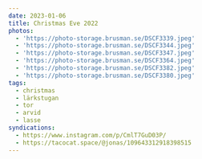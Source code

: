 ```yaml
---
date: 2023-01-06
title: Christmas Eve 2022
photos:
  - 'https://photo-storage.brusman.se/DSCF3339.jpeg'
  - 'https://photo-storage.brusman.se/DSCF3344.jpeg'
  - 'https://photo-storage.brusman.se/DSCF3347.jpeg'
  - 'https://photo-storage.brusman.se/DSCF3364.jpeg'
  - 'https://photo-storage.brusman.se/DSCF3382.jpeg'
  - 'https://photo-storage.brusman.se/DSCF3380.jpeg'
tags:
  - christmas
  - lärkstugan
  - tor
  - arvid
  - lasse
syndications:
  - https://www.instagram.com/p/CmlT7GuD03P/
  - https://tacocat.space/@jonas/109643312918398515
---
```

